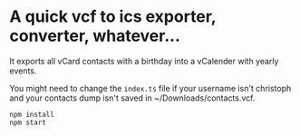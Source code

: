 # A quick vcf to ics exporter, converter, whatever...

It exports all vCard contacts with a birthday into a vCalender
with yearly events.

You might need to change the `index.ts` file if your username isn't christoph
and your contacts dump isn't saved in ~/Downloads/contacts.vcf.

```
npm install
npm start
```

